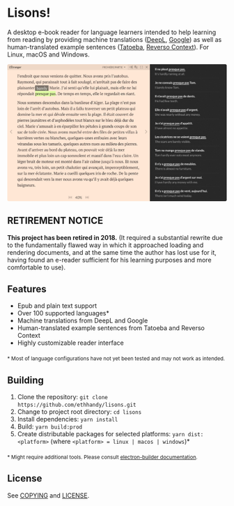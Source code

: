 # Lisons!

A desktop e-book reader for language learners intended to help learning from reading by providing machine translations ([DeepL](https://www.deepl.com/translator), [Google](https://translate.google.com/)) as well as human-translated example sentences ([Tatoeba](https://tatoeba.org/), [Reverso Context](http://context.reverso.net)). For Linux, macOS and Windows.

![](website/resources/screenshot.png?raw=true)

## RETIREMENT NOTICE

**This project has been retired in 2018.** (It required a substantial rewrite due to the fundamentally flawed way in which it approached loading and rendering documents, and at the same time the author has lost use for it, having found an e-reader sufficient for his learning purposes and more comfortable to use).

## Features

* Epub and plain text support
* Over 100 supported languages*
* Machine translations from DeepL and Google
* Human-translated example sentences from Tatoeba and Reverso Context
* Highly customizable reader interface

<sub>
* Most of language configurations have not yet been tested and may not work as intended.
</sub>

## Building

1. Clone the repository: ```git clone https://github.com/ethhandy/lisons.git```
2. Change to project root directory: ```cd lisons```
3. Install dependencies: ```yarn install```
4. Build: ``yarn build:prod``
5. Create distributable packages for selected platforms: ``yarn dist:<platform>`` (where ```<platform> = linux | macos | windows```)*

<sub>* Might require additional tools. Please consult [electron-builder documentation](https://www.electron.build/).</sub>

## License

See [COPYING](COPYING.md) and [LICENSE](LICENSE.md).
